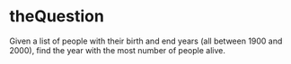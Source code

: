 # theQuestion
 Given a list of people with their birth and end years (all between 1900 and 2000), find the year with the most number of people alive.
